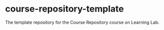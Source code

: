 # course-repository-template
The template repository for the Course Repository course on Learning Lab.
